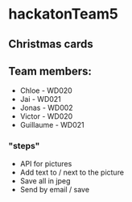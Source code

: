 # hackatonTeam5

## Christmas cards

## Team members: 

- Chloe - WD020
- Jai - WD021
- Jonas - WD002
- Victor - WD020
- Guillaume - WD021


### "steps"

- API for pictures
- Add text to / next to the picture
- Save all in jpeg
- Send by email / save
